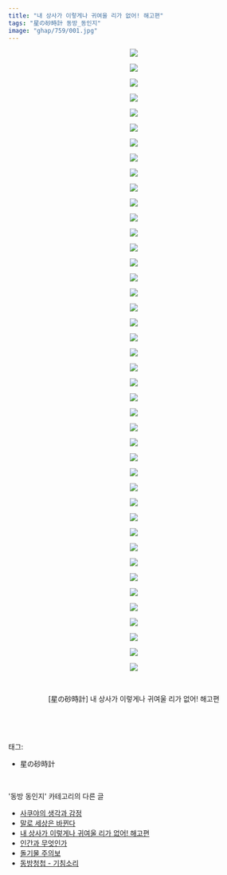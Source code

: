 ```yaml
---
title: "내 상사가 이렇게나 귀여울 리가 없어! 해고편"
tags: "星の砂時計 동방_동인지"
image: "ghap/759/001.jpg"
---
```

<div class="article">
<p style="text-align: center; clear: none; float: none;"><img src="{{ site.nasurl }}/ghap/759/001.jpg"/></p>
<p style="text-align: center; clear: none; float: none;"><img src="{{ site.nasurl }}/ghap/759/002.jpg"/></p>
<p style="text-align: center; clear: none; float: none;"><img src="{{ site.nasurl }}/ghap/759/003.jpg"/></p>
<p style="text-align: center; clear: none; float: none;"><img src="{{ site.nasurl }}/ghap/759/004.jpg"/></p>
<p style="text-align: center; clear: none; float: none;"><img src="{{ site.nasurl }}/ghap/759/005.jpg"/></p>
<p style="text-align: center; clear: none; float: none;"><img src="{{ site.nasurl }}/ghap/759/006.jpg"/></p>
<p style="text-align: center; clear: none; float: none;"><img src="{{ site.nasurl }}/ghap/759/007.jpg"/></p>
<p style="text-align: center; clear: none; float: none;"><img src="{{ site.nasurl }}/ghap/759/008.jpg"/></p>
<p style="text-align: center; clear: none; float: none;"><img src="{{ site.nasurl }}/ghap/759/009.jpg"/></p>
<p style="text-align: center; clear: none; float: none;"><img src="{{ site.nasurl }}/ghap/759/010.jpg"/></p>
<p style="text-align: center; clear: none; float: none;"><img src="{{ site.nasurl }}/ghap/759/011.jpg"/></p>
<p style="text-align: center; clear: none; float: none;"><img src="{{ site.nasurl }}/ghap/759/012.jpg"/></p>
<p style="text-align: center; clear: none; float: none;"><img src="{{ site.nasurl }}/ghap/759/013.jpg"/></p>
<p style="text-align: center; clear: none; float: none;"><img src="{{ site.nasurl }}/ghap/759/014.jpg"/></p>
<p style="text-align: center; clear: none; float: none;"><img src="{{ site.nasurl }}/ghap/759/015.jpg"/></p>
<p style="text-align: center; clear: none; float: none;"><img src="{{ site.nasurl }}/ghap/759/016.jpg"/></p>
<p style="text-align: center; clear: none; float: none;"><img src="{{ site.nasurl }}/ghap/759/017.jpg"/></p>
<p style="text-align: center; clear: none; float: none;"><img src="{{ site.nasurl }}/ghap/759/018.jpg"/></p>
<p style="text-align: center; clear: none; float: none;"><img src="{{ site.nasurl }}/ghap/759/019.jpg"/></p>
<p style="text-align: center; clear: none; float: none;"><img src="{{ site.nasurl }}/ghap/759/020.jpg"/></p>
<p style="text-align: center; clear: none; float: none;"><img src="{{ site.nasurl }}/ghap/759/021.jpg"/></p>
<p style="text-align: center; clear: none; float: none;"><img src="{{ site.nasurl }}/ghap/759/022.jpg"/></p>
<p style="text-align: center; clear: none; float: none;"><img src="{{ site.nasurl }}/ghap/759/023.jpg"/></p>
<p style="text-align: center; clear: none; float: none;"><img src="{{ site.nasurl }}/ghap/759/024.jpg"/></p>
<p style="text-align: center; clear: none; float: none;"><img src="{{ site.nasurl }}/ghap/759/025.jpg"/></p>
<p style="text-align: center; clear: none; float: none;"><img src="{{ site.nasurl }}/ghap/759/026.jpg"/></p>
<p style="text-align: center; clear: none; float: none;"><img src="{{ site.nasurl }}/ghap/759/027.jpg"/></p>
<p style="text-align: center; clear: none; float: none;"><img src="{{ site.nasurl }}/ghap/759/028.jpg"/></p>
<p style="text-align: center; clear: none; float: none;"><img src="{{ site.nasurl }}/ghap/759/029.jpg"/></p>
<p style="text-align: center; clear: none; float: none;"><img src="{{ site.nasurl }}/ghap/759/030.jpg"/></p>
<p style="text-align: center; clear: none; float: none;"><img src="{{ site.nasurl }}/ghap/759/031.jpg"/></p>
<p style="text-align: center; clear: none; float: none;"><img src="{{ site.nasurl }}/ghap/759/032.jpg"/></p>
<p style="text-align: center; clear: none; float: none;"><img src="{{ site.nasurl }}/ghap/759/033.jpg"/></p>
<p style="text-align: center; clear: none; float: none;"><img src="{{ site.nasurl }}/ghap/759/034.jpg"/></p>
<p style="text-align: center; clear: none; float: none;"><img src="{{ site.nasurl }}/ghap/759/035.jpg"/></p>
<p style="text-align: center; clear: none; float: none;"><img src="{{ site.nasurl }}/ghap/759/036.jpg"/></p>
<p style="text-align: center; clear: none; float: none;"><img src="{{ site.nasurl }}/ghap/759/037.jpg"/></p>
<p style="text-align: center; clear: none; float: none;"><img src="{{ site.nasurl }}/ghap/759/038.jpg"/></p>
<p style="text-align: center; clear: none; float: none;"><img src="{{ site.nasurl }}/ghap/759/039.jpg"/></p>
<p style="text-align: center; clear: none; float: none;"><img src="{{ site.nasurl }}/ghap/759/040.jpg"/></p>
<p style="text-align: center; clear: none; float: none;"><img src="{{ site.nasurl }}/ghap/759/041.jpg"/></p>
<p style="text-align: center; clear: none; float: none;"><img src="{{ site.nasurl }}/ghap/759/042.jpg"/></p>
<p style="text-align: center; clear: none; float: none;"><br/></p>
<p style="text-align: center; clear: none; float: none;">[星の砂時計] 내 상사가 이렇게나 귀여울 리가 없어! 해고편</p>
<p><br/></p>
</div><br/>
<div class="tagTrail">
<p>태그: </p>
<ul>
<li>星の砂時計</li>
</ul>
</div><br/>
<div class="another">
<p>'동방 동인지' 카테고리의 다른 글</p>
<ul>
<li><a href="/2016-07-08-ghap_761">사쿠야의 생각과 감정</a></li>
<li><a href="/2016-07-08-ghap_760">말로 세상은 바뀐다</a></li>
<li><a href="/2016-07-08-ghap_759">내 상사가 이렇게나 귀여울 리가 없어! 해고편</a></li>
<li><a href="/2016-07-08-ghap_758">인간과 무엇인가</a></li>
<li><a href="/2016-07-08-ghap_757">돌기물 주의보</a></li>
<li><a href="/2016-07-08-ghap_756">동방청첩 - 기침소리</a></li>
</ul>
</div><br/>
<div class="cb_module cb_fluid">
<div class="cb_wrt cb_profile">
</div><!-- commentList close -->
</div><br/>

